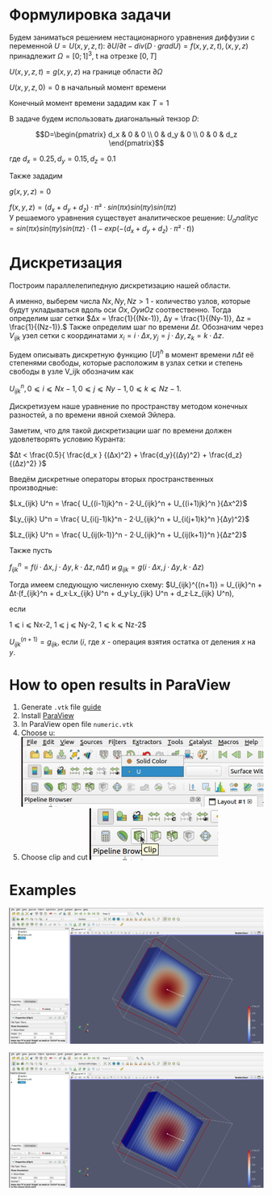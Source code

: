 # Формулировка задачи
Будем заниматься решением нестационарного уравнения диффузии с переменной
$U = U(x, y, z, t):$
$∂U/∂t - div (D · grad U) = f(x, y, z, t), (x,y,z)$ принадлежит $Ω = [0; 1]^3$, t на отрезке $[0, T]$

$U(x, y, z, t) = g(x, y, z)$ на границе области $∂Ω$

$U(x, y, z, 0) = 0$ в начальный момент времени

Конечный момент времени зададим как $T = 1$

В задаче будем использовать диагональный тензор $D:$

```math
D=\begin{pmatrix}
d_x & 0 & 0 \\
0 & d_y & 0 \\
0 & 0 & d_z 
\end{pmatrix}
```

где $d_x = 0.25, d_y = 0.15, d_z = 0.1$

Также зададим

$g(x, y, z) = 0$

$f(x, y, z) = (d_x+d_y+d_z)·π²·sin(πx)sin(πy)sin(πz)$	 
У решаемого уравнения существует аналитическое решение:
$U_analityc = sin(πx)sin(πy)sin(πz)·(1 - exp(-(d_x+d_y+d_z)·π²·t))$

# Дискретизация
Построим параллелепипедную дискретизацию нашей области.

А именно, выберем числа $Nx, Ny, Nz > 1$ - количество узлов, которые будут укладываться вдоль оси $Ox, Oy и Oz$ соотвественно.
Тогда определим шаг сетки $Δx = \frac{1}{(Nx-1)}, Δy = \frac{1}{(Ny-1)}, Δz = \frac{1}{(Nz-1)}.$
Также определим шаг по времени $Δt$.
Обозначим через $V_{ijk}$ узел сетки с координатами $x_i = i·Δx, y_j = j·Δy, z_k = k·Δz.$

Будем описывать дискретную функцию $[U]^h$ в момент времени $nΔt$ её степенями свободы, которые расположим в узлах сетки и степень свободы в узле V_ijk обозначим как

$U_{ijk}^n, 0 ⩽ i ⩽ Nx-1, 0 ⩽ j ⩽ Ny-1, 0 ⩽ k ⩽ Nz-1.$

Дискретизуем наше уравнение по пространству методом конечных разностей, а по времени явной схемой Эйлера.

Заметим, что для такой дискретизации шаг по времени должен удовлетворять условию Куранта:

$Δt < \frac{0.5}{ \frac{d_x } {(Δx)^2} + \frac{d_y}{(Δy)^2} + \frac{d_z}{(Δz)^2} }$

Введём дискретные операторы вторых пространственных производные:

$Lx_{ijk} U^n = \frac{ U_{(i-1)jk}^n - 2·U_{ijk}^n + U_{(i+1)jk}^n }{Δx^2}$

$Ly_{ijk} U^n = \frac{ U_{i(j-1)k}^n - 2·U_{ijk}^n + U_{i(j+1)k}^n }{Δy)^2}$

$Lz_{ijk} U^n = \frac{ U_{ij(k-1)}^n - 2·U_{ijk}^n + U_{ij(k+1)}^n }{Δz^2}$

Также пусть

$f_{ijk}^n = f(i·Δx, j·Δy, k·Δz, nΔt)$ и $g_{ijk} = g(i·Δx, j·Δy, k·Δz)$

Тогда имеем следующую численную схему:
$U_{ijk}^{(n+1)} = U_{ijk}^n + Δt·(f_{ijk}^n + d_x·Lx_{ijk} U^n + d_y·Ly_{ijk} U^n + d_z·Lz_{ijk} U^n), 

если

1 ⩽ i ⩽ Nx-2, 1 ⩽ j ⩽ Ny-2, 1 ⩽ k ⩽ Nz-2$

$U_{ijk}^{(n+1)} = g_{ijk}$, если $(i%(Nx-1)) · (j%(Ny-1)) · (k%(Nz-1)) = 0$,
где $x%y$ - операция взятия остатка от деления $x$ на $y$.

# How to open results in ParaView
1. Generate ```.vtk``` file [guide](https://github.com/artiebears13/diffusion_nonstat_MFD_explicit/blob/main/CPP/ReadMe.md)
2. Install [ParaView](https://www.paraview.org/)
3. In ParaView open file ```numeric.vtk```
4. Choose u: ![choose u](https://github.com/artiebears13/diffusion_nonstat_MFD_explicit/blob/main/examples/choose_u.png)
5. Choose clip and cut ![clip](https://github.com/artiebears13/diffusion_nonstat_MFD_explicit/blob/main/examples/choose_clip.png)

# Examples
![example1](https://github.com/artiebears13/diffusion_nonstat_MFD_explicit/blob/main/examples/clip_perp_surface.png)

![example2](https://github.com/artiebears13/diffusion_nonstat_MFD_explicit/blob/main/examples/clip_surface_edges.png)

 